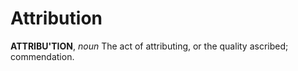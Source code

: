 # Attribution

**ATTRIBU'TION**, _noun_ The act of attributing, or the quality ascribed; commendation.